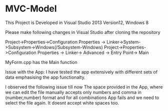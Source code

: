 MVC-Model
=========
This Project is Developed in Visual Studio 2013 Version12, Windows 8

Please make following changes in Visual Studio after cloning the repository

Project->Properties->Configuration Properties -> Linker->System->Subsystem->Windows(/Subsystem-Windows)
Project->Properties->Configuration Properties -> Linker-> Advanced -> Entry Point-> Main


MyForm.cpp has the Main function

Issue with the App:
I have tested the app extensively with different sets of data emphasising the app functionalty.

I observed the following issue till now
The space provided in the App, where we can edit the file manually accepts only numbers and comma in (number,number) format and for all combinations App fails and we need to select the file again. It doesnt accept white spaces too.


